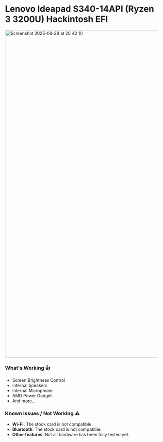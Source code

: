 
# Lenovo Ideapad S340-14API (Ryzen 3 3200U) Hackintosh EFI

<img width="1920" height="1080" alt="Screenshot 2025-08-28 at 20 42 10" src="https://github.com/user-attachments/assets/f8d991da-1c09-40a2-9f90-95e0b7d01ad3" /><br>

### What's Working 👍

  * Screen Brightness Control
  * Internal Speakers
  * Internal Microphone
  * AMD Power Gadget
  * And more...

### Known Issues / Not Working ⚠️

  * **Wi-Fi**: The stock card is not compatible.
  * **Bluetooth**: The stock card is not compatible.
  * **Other features**: Not all hardware has been fully tested yet.
